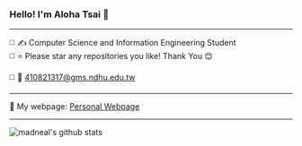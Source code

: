### Hello! I'm Aloha Tsai :raised_hands:  
  
--- 
  
:white_medium_square: :writing_hand: Computer Science and Information Engineering Student   
:white_medium_square: :star: Please star any repositories you like! Thank You :blush:

:white_medium_square: :e-mail: 410821317@gms.ndhu.edu.tw 
  
---
  
:triangular_flag_on_post: My webpage: [Personal Webpage](https://aloha1357.github.io/My_first-web/)  
  
---

![madneal's github stats](https://github-readme-stats.vercel.app/api?username=aloha1357&show_icons=true&theme=radical)
